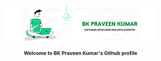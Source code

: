 <img src="https://github.com/bkpraveenkumarads/bkpraveenkumarads/blob/main/151779888_535329504077750_7855408589355417521_n.png" align="center"/>
<h3 align="center"> Welcome to BK Praveen Kumar's Github profile </h3>
